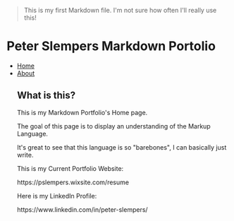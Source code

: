 > This is my first Markdown file.
> I'm not sure how often I'll really use this!

Peter Slempers Markdown Portolio
========

<ul id="Project Submenu">
    <li><a href="index.markdown" title="Home">Home</a></li>
    <li><a href="about.markdown" title="About">About</a></li>

## What is this?

<p>This is my Markdown Portfolio's Home page.</p>

<p>The goal of this page is to display an understanding of the Markup Language.
<p>It's great to see that this language is so "barebones", I can basically just write.

<p>This is my Current Portfolio Website:</p>

<p>https://pslempers.wixsite.com/resume</p>

<p>Here is my LinkedIn Profile:</p>

<p>https://www.linkedin.com/in/peter-slempers/</p>

